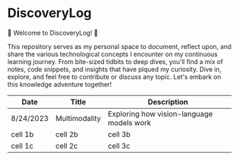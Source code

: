 # DiscoveryLog
🚀 Welcome to DiscoveryLog! 🚀

This repository serves as my personal space to document, reflect upon, and share the various technological concepts I encounter on my continuous learning journey. From bite-sized tidbits to deep dives, you'll find a mix of notes, code snippets, and insights that have piqued my curiosity. Dive in, explore, and feel free to contribute or discuss any topic. Let's embark on this knowledge adventure together!

| Date | Title | Description |
| -------- | -------- | -------- |
| 8/24/2023  | Multimodality  | Exploring how vision-language models work  |
| cell 1b  | cell 2b  | cell 3b  |
| cell 1c  | cell 2c  | cell 3c  |
